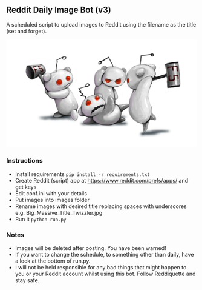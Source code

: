 ## Reddit Daily Image Bot (v3)

A scheduled script to upload images to Reddit using the filename as the title (set and forget).

![](r.jpg)

### Instructions

-   Install requirements `pip install -r requirements.txt`
-   Create Reddit (script) app at <https://www.reddit.com/prefs/apps/> and get keys
-   Edit conf.ini with your details
-   Put images into images folder
-   Rename images with desired title replacing spaces with underscores e.g. Big_Massive_Title_Twizzler.jpg
-   Run it `python run.py`

### Notes

-   Images will be deleted after posting. You have been warned!
-   If you want to change the schedule, to something other than daily, have a look at the bottom of run.py.
-   I will not be held responsible for any bad things that might happen to you or your Reddit account whilst using this bot. Follow Reddiquette and stay safe.
